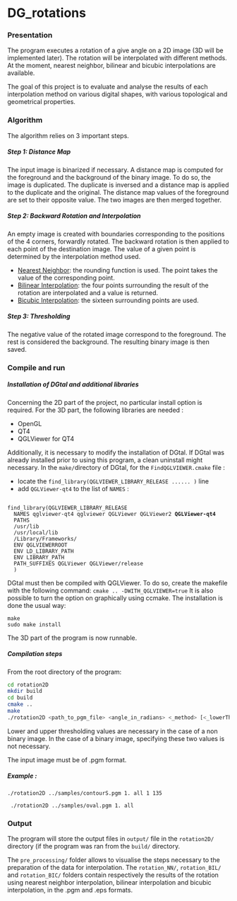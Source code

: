 
# DG_rotations
### Presentation
The program executes a rotation of a give angle on a 2D image (3D will be implemented later).
The rotation will be interpolated with different methods. At the moment, nearest neighbor, bilinear and bicubic interpolations are available.

The goal of this project is to evaluate and analyse the results of each interpolation method on various digital shapes, with various topological and geometrical properties.

### Algorithm
The algorithm relies on 3 important steps.

##### Step 1: Distance Map
The input image is binarized if necessary. A distance map is computed for the foreground and the background of the binary image. To do so, the image is duplicated. The duplicate is inversed and a distance map is applied to the duplicate and the original. 
The distance map values of the foreground are set to their opposite value. The two images are then merged together.

##### Step 2: Backward Rotation and Interpolation
An empty image is created with boundaries corresponding to the positions of the 4 corners, forwardly rotated.
The backward rotation is then applied to each point of the destination image. The value of a given point is determined by the interpolation method used. 

 - [Nearest Neighbor](https://en.wikipedia.org/wiki/Nearest-neighbor_interpolation): the rounding function is used. The point takes the value of the corresponding point.
 - [Bilinear Interpolation](https://en.wikipedia.org/wiki/Bilinear_interpolation): the four points surrounding the result of the rotation are interpolated and a value is returned.
 - [Bicubic Interpolation](https://en.wikipedia.org/wiki/Bicubic_interpolation): the sixteen surrounding points are used. 

##### Step 3: Thresholding
The negative value of the rotated image correspond to the foreground. The rest is considered the background. The resulting binary image is then saved.

### Compile and run
##### Installation of DGtal and additional libraries
Concerning  the 2D part of the project, no particular install option is required. 
For the 3D part, the following libraries are needed :

 - OpenGL
 - QT4
 - QGLViewer for QT4

Additionally, it is necessary to modify the installation of DGtal. If DGtal was already installed prior to using this program, a clean uninstall might necessary. 
In the `make/`directory of DGtal, for the  `FindQGLVIEWER.cmake` file :

- locate the `find_library(QGLVIEWER_LIBRARY_RELEASE ...... )` line
- add `QGLViewer-qt4` to the list of `NAMES` :
<pre><code>
find_library(QGLVIEWER_LIBRARY_RELEASE   
  NAMES qglviewer-qt4 qglviewer QGLViewer QGLViewer2 <b>QGLViewer-qt4</b>
  PATHS 
  /usr/lib
  /usr/local/lib
  /Library/Frameworks/
  ENV QGLVIEWERROOT
  ENV LD_LIBRARY_PATH
  ENV LIBRARY_PATH
  PATH_SUFFIXES QGLViewer QGLViewer/release
  )
</code></pre>
DGtal must then be compiled with QGLViewer. To do so, create the makefile with the following command:
`cmake .. -DWITH_QGLVIEWER=true`
It is also possible to turn the option on graphically using ccmake.
The installation is done the usual way:
```
make
sudo make install
```
The 3D part of the program is now runnable.

##### Compilation steps 

From the root directory of the program: 
```bash
cd rotation2D
mkdir build
cd build
cmake ..
make
./rotation2D <path_to_pgm_file> <angle_in_radians> <_method> [<_lowerThresh><_upperThresh>] 
```

Lower and upper thresholding values are necessary in the case of a non binary image. In the case of a binary image, specifying these two values is not necessary.

The input image must be of .pgm format. 



##### Example :

 ```./rotation2D ../samples/contourS.pgm 1. all 1 135```

``` ./rotation2D ../samples/oval.pgm 1. all``` 
### Output
The program will store the output files in `output/` file in the `rotation2D/` directory (if the program was ran from the `build/` directory. 

The `pre_processing/` folder allows to visualise the steps necessary to the preparation of the data for interpolation.
The `rotation_NN/`, `rotation_BIL/` and `rotation_BIC/` folders contain respectively the results of the rotation using nearest neighbor interpolation, bilinear interpolation and bicubic interpolation, in the .pgm and .eps formats.




